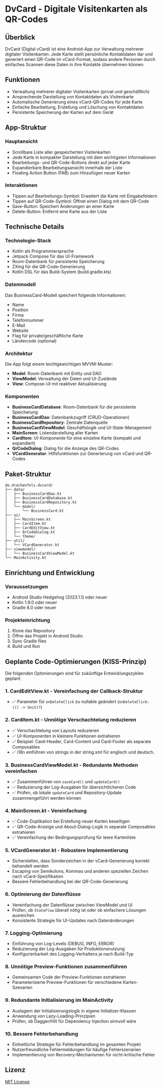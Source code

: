# DvCard - Digitale Visitenkarten als QR-Codes

## Überblick
DvCard (Digital vCard) ist eine Android-App zur Verwaltung mehrerer digitaler Visitenkarten. Jede Karte stellt persönliche Kontaktdaten dar und generiert einen QR-Code im vCard-Format, sodass andere Personen durch einfaches Scannen diese Daten in ihre Kontakte übernehmen können.

## Funktionen
- Verwaltung mehrerer digitaler Visitenkarten (privat und geschäftlich)
- Ansprechende Darstellung von Kontaktdaten als Visitenkarte
- Automatische Generierung eines vCard-QR-Codes für jede Karte
- Einfache Bearbeitung, Erstellung und Löschung von Kontaktdaten
- Persistente Speicherung der Karten auf dem Gerät

## App-Struktur
### Hauptansicht
- Scrollbare Liste aller gespeicherten Visitenkarten
- Jede Karte in kompakter Darstellung mit dem wichtigsten Informationen
- Bearbeitungs- und QR-Code-Buttons direkt auf jeder Karte
- Expandierbare Bearbeitungsansicht innerhalb der Liste
- Floating Action Button (FAB) zum Hinzufügen neuer Karten

### Interaktionen
- Tippen auf Bearbeitungs-Symbol: Erweitert die Karte mit Eingabefeldern
- Tippen auf QR-Code-Symbol: Öffnet einen Dialog mit dem QR-Code
- Save-Button: Speichert Änderungen an einer Karte
- Delete-Button: Entfernt eine Karte aus der Liste

## Technische Details
### Technologie-Stack
- Kotlin als Programmiersprache
- Jetpack Compose für das UI-Framework
- Room-Datenbank für persistente Speicherung
- ZXing für die QR-Code-Generierung
- Kotlin DSL für das Build-System (build.gradle.kts)

### Datenmodell
Das BusinessCard-Modell speichert folgende Informationen:
- Name
- Position
- Firma
- Telefonnummer
- E-Mail
- Website
- Flag für private/geschäftliche Karte
- Ländercode (optional)

### Architektur
Die App folgt einem leichtgewichtigen MVVM-Muster:
- **Model**: Room-Datenbank mit Entity und DAO
- **ViewModel**: Verwaltung der Daten und UI-Zustände
- **View**: Compose-UI mit reaktiver Aktualisierung

### Komponenten
- **BusinessCardDatabase**: Room-Datenbank für die persistente Speicherung
- **BusinessCardDao**: Datenbankzugriff (CRUD-Operationen)
- **BusinessCardRepository**: Zentrale Datenquelle
- **BusinessCardViewModel**: Geschäftslogik und UI-State-Management
- **MainScreen**: Listendarstellung aller Karten
- **CardItem**: UI-Komponente für eine einzelne Karte (kompakt und expandiert)
- **QrCodeDialog**: Dialog für die Anzeige des QR-Codes
- **VCardGenerator**: Hilfsfunktionen zur Generierung von vCard und QR-Codes

## Paket-Struktur
```
de.drachenfels.dvcard/
├── data/
│   ├── BusinessCardDao.kt
│   ├── BusinessCardDatabase.kt
│   ├── BusinessCardRepository.kt
│   └── model/
│       └── BusinessCard.kt
├── ui/
│   ├── MainScreen.kt
│   ├── CardItem.kt
│   ├── CardEditView.kt
│   ├── QrCodeDialog.kt
│   └── theme/
├── util/
│   └── VCardGenerator.kt
├── viewmodel/
│   └── BusinessCardViewModel.kt
└── MainActivity.kt
```

## Einrichtung und Entwicklung
### Voraussetzungen
- Android Studio Hedgehog (2023.1.1) oder neuer
- Kotlin 1.9.0 oder neuer
- Gradle 8.0 oder neuer

### Projekteinrichtung
1. Klone das Repository
2. Öffne das Projekt in Android Studio
3. Sync Gradle files
4. Build und Run

## Geplante Code-Optimierungen (KISS-Prinzip)

Die folgenden Optimierungen sind für zukünftige Entwicklungszyklen geplant:

### 1. CardEditView.kt - Vereinfachung der Callback-Struktur
- ✅ Parameter für `onDeleteClick` zu nullable geändert (`onDeleteClick: (() -> Unit)?`)

### 2. CardItem.kt - Unnötige Verschachtelung reduzieren
- ✅ Verschachtelung von Layouts reduzieren
- ✅ UI-Komponenten in kleinere Funktionen extrahieren
- ✅ Beispiel: Card-Header, Card-Content und Card-Footer als separate Composables
- ✅ i18n einführen von strings in der string.xml für englisch und deutsch.

### 3. BusinessCardViewModel.kt - Redundante Methoden vereinfachen
- ✅ Zusammenführen von `saveCard()` und `updateCard()` 
- ✅ Reduzierung der Log-Ausgaben für übersichtlicheren Code
- ✅ Prüfen, ob lokale `updateCard` und Repository-Update zusammengeführt werden können

### 4. MainScreen.kt - Vereinfachung
- ✅ Code-Duplikation bei Erstellung neuer Karten beseitigen
- ✅ QR-Code-Anzeige und About-Dialog-Logik in separate Composables extrahieren
- ✅ Vereinfachung der Bedingungsprüfung für leere Kartenliste

### 5. VCardGenerator.kt - Robustere Implementierung
- Sicherstellen, dass Sonderzeichen in der vCard-Generierung korrekt behandelt werden
- Escaping von Semikolons, Kommas und anderen speziellen Zeichen nach vCard-Spezifikation
- Bessere Fehlerbehandlung bei der QR-Code-Generierung

### 6. Optimierung der Datenflüsse
- Vereinfachung der Datenflüsse zwischen ViewModel und UI
- Prüfen, ob `StateFlow` überall nötig ist oder ob einfachere Lösungen ausreichen
- Konsistente Strategie für UI-Updates nach Datenänderungen

### 7. Logging-Optimierung
- Einführung von Log-Levels (DEBUG, INFO, ERROR) 
- Reduzierung der Log-Ausgaben für Produktionsnutzung
- Konfigurierbarkeit des Logging-Verhaltens je nach Build-Typ

### 8. Unnötige Preview-Funktionen zusammenführen
- Gemeinsamen Code der Preview-Funktionen extrahieren
- Parameterisierte Preview-Funktionen für verschiedene Karten-Szenarien

### 9. Redundante Initialisierung im MainActivity
- Auslagern der Initialisierungslogik in eigene Initializer-Klassen
- Anwendung von Lazy-Loading-Prinzipien
- Prüfen, ob Dagger/Hilt für Dependency Injection sinnvoll wäre

### 10. Bessere Fehlerbehandlung
- Einheitliche Strategie für Fehlerbehandlung im gesamten Projekt
- Nutzerfreundliche Fehlermeldungen für häufige Fehlerszenarien
- Implementierung von Recovery-Mechanismen für nicht-kritische Fehler

## Lizenz
[MIT License](LICENSE)
